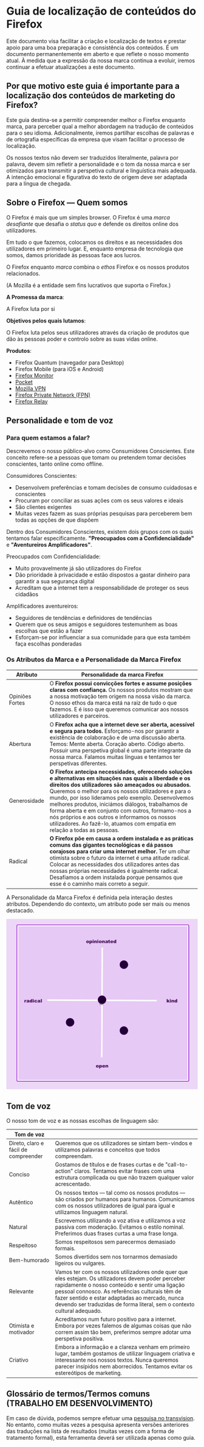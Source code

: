 # Guia de localização de conteúdos do Firefox

Este documento visa facilitar a criação e localização de textos e prestar apoio para uma boa preparação e consistência dos conteúdos. É um documento permanentemente em aberto e que reflete o nosso momento atual. À medida que a expressão da nossa marca continua a evoluir, iremos continuar a efetuar atualizações a este documento.

## Por que motivo este guia é importante para a localização dos conteúdos de marketing do Firefox?

Este guia destina-se a permitir compreender melhor o Firefox enquanto marca, para perceber qual a melhor abordagem na tradução de conteúdos para o seu idioma. Adicionalmente, iremos partilhar escolhas de palavras e de ortografia específicas da empresa que visam facilitar o processo de localização.

Os nossos textos não devem ser traduzidos literalmente, palavra por palavra, devem sim refletir a personalidade e o tom da nossa marca e ser otimizados para transmitir a perspetiva cultural e linguística mais adequada. A intenção emocional e figurativa do texto de origem deve ser adaptada para a língua de chegada.

## Sobre o Firefox — Quem somos

O Firefox é mais que um simples browser. O Firefox é uma *marca desafiante* que desafia o *status quo* e defende os direitos online dos utilizadores.

Em tudo o que fazemos, colocamos os direitos e as necessidades dos utilizadores em primeiro lugar. E, enquanto empresa de tecnologia que somos, damos prioridade às pessoas face aos lucros.

O Firefox enquanto *marca* combina o *ethos* Firefox e os nossos produtos relacionados.

(A Mozilla é a entidade sem fins lucrativos que suporta o Firefox.)

**A Promessa da marca**:

A Firefox luta por si

**Objetivos pelos quais lutamos**:

O Firefox luta pelos seus utilizadores através da criação de produtos que dão às pessoas poder e controlo sobre as suas vidas online.

**Produtos**:

* Firefox Quantum (navegador para Desktop)
* Firefox Mobile (para iOS e Android)
* [Firefox Monitor](https://monitor.firefox.com/)
* [Pocket](https://play.google.com/store/apps/)
* [Mozilla VPN](https://vpn.mozilla.org/)
* [Firefox Private Network (FPN)](https://fpn.firefox.com/)
* [Firefox Relay](https://relay.firefox.com/)

## Personalidade e tom de voz

### Para quem estamos a falar?

Descrevemos o nosso público-alvo como Consumidores Conscientes. Este conceito refere-se a pessoas que tomam ou pretendem tomar decisões conscientes, tanto online como offline.

Consumidores Conscientes:

* Desenvolvem preferências e tomam decisões de consumo cuidadosas e conscientes
* Procuram por conciliar as suas ações com os seus valores e ideais
* São clientes exigentes
* Muitas vezes fazem as suas próprias pesquisas para perceberem bem todas as opções de que dispõem

Dentro dos Consumidores Conscientes, existem dois grupos com os quais tentamos falar especificamente. **"Preocupados com a Confidencialidade"** e **"Aventureiros Amplificadores"**.

Preocupados com Confidencialidade:

* Muito provavelmente já são utilizadores do Firefox
* Dão prioridade à privacidade e estão dispostos a gastar dinheiro para garantir a sua segurança digital
* Acreditam que a internet tem a responsabilidade de proteger os seus cidadãos

Amplificadores aventureiros:

* Seguidores de tendências e definidores de tendências
* Querem que os seus amigos e seguidores testemunhem as boas escolhas que estão a fazer
* Esforçam-se por influenciar a sua comunidade para que esta também faça escolhas ponderadas

### Os Atributos da Marca e a Personalidade da Marca Firefox

|  **Atributo**   |                                                                                                                                                                                                                                               **Personalidade da marca Firefox**                                                                                                                                                                                                                                               |
|-----------------|--------------------------------------------------------------------------------------------------------------------------------------------------------------------------------------------------------------------------------------------------------------------------------------------------------------------------------------------------------------------------------------------------------------------------------------------------------------------------------------------------------------------------------|
| Opiniões Fortes | O **Firefox possui convicções fortes e assume posições claras com confiança.** Os nossos produtos mostram que a nossa motivação tem origem na nossa visão da marca. O nosso ethos da marca está na raiz de tudo o que fazemos. E é isso que queremos comunicar aos nossos utilizadores e parceiros.                                                                                                                                                                                                                            |
| Abertura        | O **Firefox acha que a internet deve ser aberta, acessível e segura para todos.** Esforçamo-nos por garantir a existência de colaboração e de uma discussão aberta. Temos: Mente aberta. Coração aberto. Código aberto. Possuir uma perspetiva global é uma parte integrante da nossa marca. Falamos muitas línguas e tentamos ter perspetivas diferentes.                                                                                                                                                                   |
| Generosidade    | **O Firefox antecipa necessidades, oferecendo soluções e alternativas em situações nas quais a liberdade e os direitos dos utilizadores são ameaçados ou abusados.** Queremos o melhor para os nossos utilizadores e para o mundo, por isso lideramos pelo exemplo. Desenvolvemos melhores produtos, iniciámos diálogos, trabalhamos de forma aberta e em conjunto com outros, formamo-nos a nós próprios e aos outros e informamos os nossos utilizadores. Ao fazê-lo, atuamos com empatia em relação a todas as pessoas. |
| Radical         | **O Firefox põe em causa a ordem instalada e as práticas comuns das gigantes tecnológicas e dá passos corajosos para criar uma internet melhor.** Ter um olhar otimista sobre o futuro da internet é uma atitude radical. Colocar as necessidades dos utilizadores antes das nossas próprias necessidades é igualmente radical. Desafiamos a ordem instalada porque pensamos que esse é o caminho mais correto a seguir.                                                                                                       |

A Personalidade da Marca Firefox é definida pela interação destes atributos. Dependendo do contexto, um atributo pode ser mais ou menos destacado.

![Matriz de Personalidade do Firefox](../images/firefox_marketing/firefox_personality_en.png)

## Tom de voz

O nosso tom de voz e as nossas escolhas de linguagem são:

|              Tom de voz              |                                                                                                                                                                                                                                                                                                                                        |
|--------------------------------------|----------------------------------------------------------------------------------------------------------------------------------------------------------------------------------------------------------------------------------------------------------------------------------------------------------------------------------------|
| Direto, claro e fácil de compreender | Queremos que os utilizadores se sintam bem-vindos e utilizamos palavras e conceitos que todos compreendam.                                                                                                                                                                                                                           |
| Conciso                              | Gostamos de títulos e de frases curtas e de "call-to-action" claros.  Tentamos evitar frases com uma estrutura complicada ou que não trazem qualquer valor acrescentado.                                                                                                                                                           |
| Autêntico                            | Os nossos textos — tal como os nossos produtos — são criados por humanos para humanos. Comunicamos com os nossos utilizadores de igual para igual e utilizamos linguagem natural.                                                                                                                                                      |
| Natural                              | Escrevemos utilizando a voz ativa e utilizamos a voz passiva com moderação. Evitamos o estilo nominal. Preferimos duas frases curtas a uma frase longa.                                                                                                                                                                                |
| Respeitoso                           | Somos respeitosos sem parecermos demasiado formais.                                                                                                                                                                                                                                                                                    |
| Bem-humorado                       | Somos divertidos sem nos tornarmos demasiado ligeiros ou vulgares.                                                                                                                                                                                                                                                                     |
| Relevante                            | Vamos ter com os nossos utilizadores onde quer que eles estejam. Os utilizadores devem poder perceber rapidamente o nosso conteúdo e sentir uma ligação pessoal connosco. As referências culturais têm de fazer sentido e estar adaptadas ao mercado, nunca devendo ser traduzidas de forma literal, sem o contexto cultural adequado. |
| Otimista e motivador                 | Acreditamos num futuro positivo para a internet. Embora por vezes falemos de algumas coisas que não correm assim tão bem, preferimos sempre adotar uma perspetiva positiva.                                                                                                                                                            |
| Criativo                             | Embora a informação e a clareza venham em primeiro lugar, também gostamos de utilizar linguagem criativa e interessante nos nossos textos. Nunca queremos parecer insípidos nem aborrecidos. Tentamos evitar os estereótipos de marketing.                                                                                             |

## Glossário de termos/Termos comuns (TRABALHO EM DESENVOLVIMENTO)

Em caso de dúvida, podemos sempre efetuar uma [pesquisa no transvision](https://transvision.mozfr.org/). No entanto, como muitas vezes a pesquisa apresenta versões anteriores das traduções na lista de resultados (muitas vezes com a forma de tratamento formal), esta ferramenta deverá ser utilizada apenas como guia.

